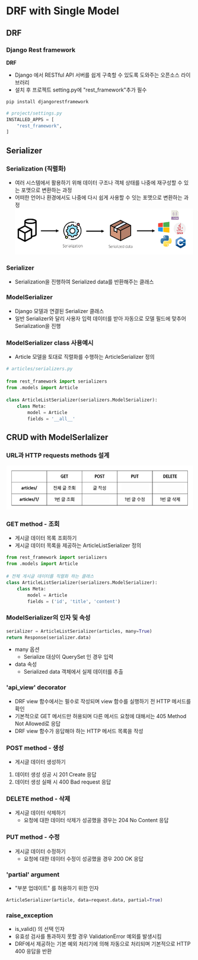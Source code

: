 # DRF with Single Model
## DRF
### Django Rest framework
**DRF**
- Django 에서 RESTful API 서버를 쉽게 구축할 수 있도록 도와주는 오픈소스 라이브러리
- 설치 후 프로젝트 setting.py에 "rest_framework"추가 필수
```cmd
pip install djangorestframework
```
```py
# project/settings.py
INSTALLED_APPS = [
    "rest_framework",
]
```

## Serializer
### Serialization (직렬화)
- 여러 시스템에서 활용하기 위해 데이터 구조나 객체 상태를 나중에 재구성할 수 있는 포맷으로 변환하는 과정
- 어떠한 언어나 환경에서도 나중에 다시 쉽게 사용할 수 잇는 포맷으로 변환하는 과정
  ![alt text](img/Serializer.png)

### Serializer
- Serialization을 진행하여 Serialized data를 반환해주는 클래스

### ModelSerializer
- Django 모델과 연결된 Serializer 클래스
- 일반 Serializer와 달리 사용자 입력 데이터를 받아 자동으로 모델 필드에 맞추어 Serialization을 진행

### ModelSerializer class 사용예시
- Article 모델을 토대로 직렬화를 수행하는 ArticleSerializer 정의
```py
# articles/serializers.py

from rest_framework import serializers
from .models import Article

class ArticleListSerializer(serializers.ModelSerializer):
    class Meta:
        model = Article
        fields = '__all__'
```

## CRUD with ModelSerlalizer
### URL과 HTTP requests methods 설계
![alt text](img/HTTP_requests_methods.png)

### GET method - 조회
- 게시글 데이터 목록 조회하기
- 게시글 데이터 목록을 제공하는 ArticleListSerializer 정의
```py
from rest_framework import serializers
from .models import Article

# 전체 게시글 데이터를 직렬화 하는 클래스
class ArticleListSerializer(serializers.ModelSerializer):
    class Meta:
        model = Article
        fields = ('id', 'title', 'content')

```

### ModelSerializer의 인자 및 속성

```py
serializer = ArticleListSerializer(articles, many=True)
return Response(serializer.data)
```
- many 옵션
  - Serialize 대상이 QuerySet 인 경우 입력
- data 속성
  - Serialized data 객체에서 실제 데이터를 추출

### 'api_view' decorator
- DRF view 함수에서는 필수로 작성되며 view 함수를 실행하기 전 HTTP 메서드를 확인
- 기본적으로 GET 메서드만 허용되며 다른 메서드 요청에 대해서는 405 Method Not Allowed로 응답
- DRF view 함수가 응답해야 하는 HTTP 메서드 목록을 작성

### POST method - 생성
- 게시글 데이터 생성하기
1. 데이터 생성 성공 시 201 Create 응답
2. 데이터 생성 실패 시 400 Bad request 응답

### DELETE method - 삭제
- 게시글 데이터 삭제하기
  - 요청에 대한 데이터 삭제가 성공했을 경우는 204 No Content 응답
  

### PUT method - 수정
- 게시글 데이터 수정하기
  - 요청에 대한 데이터 수정이 성공했을 경우 200 OK 응답

### 'partial' argument
- "부분 업데이트" 를 허용하기 위한 인자
```py
ArticleSerializer(article, data=request.data, partial=True)
```

### raise_exception
- is_valid() 의 선택 인자
- 유효성 검사를 통과하지 못할 경우 ValidationError 예외를 발생시킴
- DRF에서 제공하는 기본 예외 처리기에 의해 자동으로 처리되며 기본적으로 HTTP 400 응답을 반환

